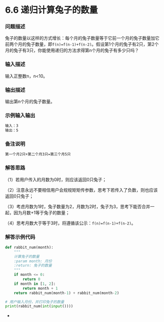 # 6.6 递归计算兔子的数量

### 问题**描述**

兔子的数量以这样的方式增长：每个月的兔子数量等于它前一个月的兔子数量加它前两个月的兔子数量，即`f(n)=f(n-1)+f(n-2)`。假设第1个月的兔子有2只，第2个月的兔子有3只，你能使用递归的方法求得第n个月的兔子有多少只吗？

### **输入描述**

输入正整数n，n<10。

### **输出描述**

输出第n个月的兔子数量。

### 示例输入输出

```xml
输入：3
输出：5
```

### 备注说明

```xml
第一个月2只+第二个月3只=第三个月5只
```

### 解答思路

（1）若用户传入的月数为0时，则应该返回0只兔子；

（2）注意永远不要相信用户会规规矩矩传参数，思考下若传入了负数，则也应该返回0只兔子；

（3）考虑月数为1时，兔子数量为2，月数为2时，兔子为3，思考下能否合并一起，因为月数+1等于兔子的数量；

（4）思考月数大于等于3时，将遵循该公示：`f(n)=f(n-1)+f(n-2)`。

### 解答示例代码

```python
def rabbit_num(month):
    """
    计算兔子的数量
    :param month: 月份
    :return: 兔子的数量
    """
    if month <= 0:
        return 0
    if month in [1, 2]:
        return month + 1
    return rabbit_num(month-1) + rabbit_num(month-2)

# 用户输入月份，并打印兔子的数量
print(rabbit_num(int(input())))
```

-